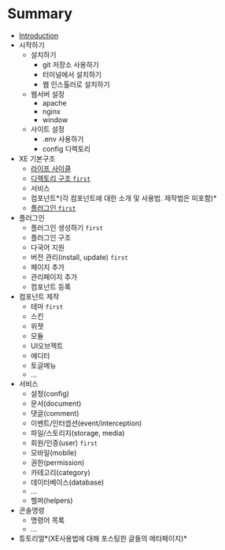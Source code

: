 # Summary

* [Introduction](README.md)
* 시작하기
   * 설치하기
       * git 저장소 사용하기
       * 터미널에서 설치하기
       * 웹 인스톨러로 설치하기
   * 웹서버 설정
       * apache
       * nginx
       * window
   * 사이트 설정
       * .env 사용하기
       * config 디렉토리
* XE 기본구조
   * [라이프 사이클](lifecycle.md)
   * [디렉토리 구조 `first`](structure.md)
   * 서비스
   * 컴포넌트*(각 컴포넌트에 대한 소개 및 사용법. 제작법은 미포함)*
   * [플러그인 `first`](plugin.md)
* 플러그인
   * 플러그인 생성하기 `first`
   * 플러그인 구조
   * 다국어 지원
   * 버전 관리(install, update) `first`
   * 페이지 추가
   * 관리페이지 추가
   * 컴포넌트 등록
* 컴포넌트 제작
   * 테마 `first`
   * 스킨
   * 위젯
   * 모듈
   * UI오브젝트
   * 에디터
   * 토글메뉴
   * ...
* 서비스
   * 설정(config)
   * 문서(document)
   * 댓글(comment)
   * 이벤트/인터셉션(event/interception)
   * 파일/스토리지(storage, media)
   * 회원/인증(user) `first`
   * 모바일(mobile)
   * 권한(permission)
   * 카테고리(category)
   * 데이터베이스(database)
   * ...
   * 헬퍼(helpers)
* 콘솔명령
   * 명령어 목록
   * ...
* 튜토리얼*(XE사용법에 대해 포스팅한 글들의 메타페이지)*

